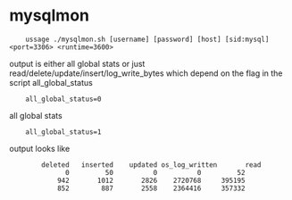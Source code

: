 # mysqlmon

        ussage ./mysqlmon.sh [username] [password] [host] [sid:mysql] <port=3306> <runtime=3600>
  
output is either all global stats or just read/delete/update/insert/log_write_bytes
which depend on the flag in the script  all_global_status

        all_global_status=0
  
all global stats

        all_global_status=1
  
output looks like

            deleted   inserted    updated os_log_written       read
                  0         50          0          0         52
                942       1012       2826    2720768     395195
                852        887       2558    2364416     357332
